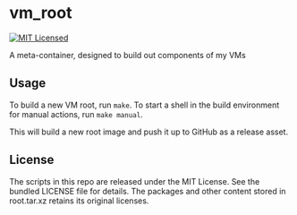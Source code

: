 vm_root
=======

[![MIT Licensed](http://img.shields.io/badge/license-MIT-green.svg)](https://tldrlegal.com/license/mit-license)

A meta-container, designed to build out components of my VMs

## Usage

To build a new VM root, run `make`. To start a shell in the build environment for manual actions, run `make manual`.

This will build a new root image and push it up to GitHub as a release asset.

## License

The scripts in this repo are released under the MIT License. See the bundled LICENSE file for details. The packages and other content stored in root.tar.xz retains its original licenses.

